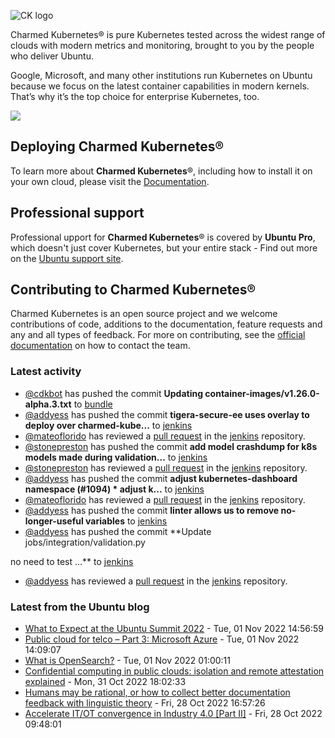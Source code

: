 ![CK logo](https://assets.ubuntu.com/v1/451d4cf4-Charmed+Kubernetes_RGB_onWhite_2022.svg)

Charmed Kubernetes® is pure Kubernetes tested across the widest range of clouds with modern metrics and monitoring, brought to you by the people who deliver Ubuntu.

Google, Microsoft, and many other institutions run Kubernetes on Ubuntu because we focus on the latest container capabilities in modern kernels. That’s why it’s the top choice for enterprise Kubernetes, too.

![](https://assets.ubuntu.com/v1/843c77b6-juju-at-a-glace.svg)

## Deploying Charmed Kubernetes®

To learn more about **Charmed Kubernetes**®, including how to install it on your own cloud, please visit the [Documentation][docs].

## Professional support

Professional upport for **Charmed Kubernetes**® is covered by **Ubuntu Pro**, which doesn't just cover Kubernetes, but your entire stack - Find out more on the [Ubuntu support site](https://ubuntu.com/support).

## Contributing to Charmed Kubernetes®

Charmed Kubernetes is an open source project and we welcome contributions of code, additions to the documentation, feature requests and any and all types of feedback. For more on contributing, see the [official documentation][get-in-touch] on how to contact the team.

<!-- LINKS -->
[docs]: https://ubuntu.com/kubernetes/docs
[get-in-touch]: https://ubuntu.com/kubernetes/docs/get-in-touch

### Latest activity

<!-- activity starts -->
 - [@cdkbot](https://github.com/cdkbot) has pushed the commit **Updating container-images/v1.26.0-alpha.3.txt** to [bundle](https://github.com/charmed-kubernetes/bundle)
 - [@addyess](https://github.com/addyess) has pushed the commit **tigera-secure-ee uses overlay to deploy over charmed-kube...** to [jenkins](https://github.com/charmed-kubernetes/jenkins)
 - [@mateoflorido](https://github.com/mateoflorido) has reviewed a [pull request](https://github.com/charmed-kubernetes/jenkins/pull/1096) in the [jenkins](https://github.com/charmed-kubernetes/jenkins) repository.
 - [@stonepreston](https://github.com/stonepreston) has pushed the commit **add model crashdump for k8s models made during validation...** to [jenkins](https://github.com/charmed-kubernetes/jenkins)
 - [@stonepreston](https://github.com/stonepreston) has reviewed a [pull request](https://github.com/charmed-kubernetes/jenkins/pull/1095) in the [jenkins](https://github.com/charmed-kubernetes/jenkins) repository.
 - [@addyess](https://github.com/addyess) has pushed the commit **adjust kubernetes-dashboard namespace (#1094)  * adjust k...** to [jenkins](https://github.com/charmed-kubernetes/jenkins)
 - [@mateoflorido](https://github.com/mateoflorido) has reviewed a [pull request](https://github.com/charmed-kubernetes/jenkins/pull/1094) in the [jenkins](https://github.com/charmed-kubernetes/jenkins) repository.
 - [@addyess](https://github.com/addyess) has pushed the commit **linter allows us to remove no-longer-useful variables** to [jenkins](https://github.com/charmed-kubernetes/jenkins)
 - [@addyess](https://github.com/addyess) has pushed the commit **Update jobs/integration/validation.py  no need to test ...** to [jenkins](https://github.com/charmed-kubernetes/jenkins)
 - [@addyess](https://github.com/addyess) has reviewed a [pull request](https://github.com/charmed-kubernetes/jenkins/pull/1094) in the [jenkins](https://github.com/charmed-kubernetes/jenkins) repository.
<!-- activity ends -->

<!-- roadmap starts -->

<!-- roadmap ends -->

### Latest from the Ubuntu blog

<!-- blog starts -->
* [What to Expect at the Ubuntu Summit 2022](https://ubuntu.com//blog/what-to-expect-at-the-ubuntu-summit-2022) - Tue, 01 Nov 2022 14:56:59 
* [Public cloud for telco &#8211; Part 3: Microsoft Azure](https://ubuntu.com//blog/public-cloud-for-telco-part-3-microsoft-azure) - Tue, 01 Nov 2022 14:09:07 
* [What is OpenSearch?](https://ubuntu.com//blog/what-is-opensearch) - Tue, 01 Nov 2022 01:00:11 
* [Confidential computing in public clouds: isolation and remote attestation explained](https://ubuntu.com//blog/confidential-computing-in-public-clouds-isolation-and-remote-attestation-explained) - Mon, 31 Oct 2022 18:02:33 
* [Humans may be rational, or how to collect better documentation feedback with linguistic theory](https://ubuntu.com//blog/humans-may-be-rational-or-how-to-collect-better-documentation-feedback-with-linguistic-theory) - Fri, 28 Oct 2022 16:57:26 
* [Accelerate IT/OT convergence in Industry 4.0 [Part II]](https://ubuntu.com//blog/industry-4-part-ii) - Fri, 28 Oct 2022 09:48:01 
<!-- blog ends -->

